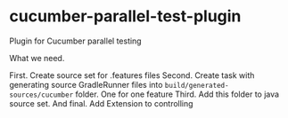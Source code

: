 # cucumber-parallel-test-plugin
Plugin for Cucumber parallel testing

What we need.

First. Create source set for .features files
Second. Create task with generating source GradleRunner files into `build/generated-sources/cucumber` folder. One for one feature
Third. Add this folder to java source set.
And final. Add Extension to controlling